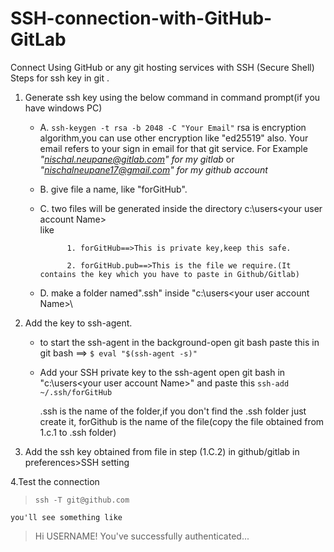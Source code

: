 # SSH-connection-with-GitHub-GitLab
Connect Using GitHub or any git hosting services  with SSH (Secure Shell)
Steps for ssh key in git .

 1. Generate ssh key using the below command in command prompt(if you have windows PC)
	
	 - A. `ssh-keygen -t rsa -b 2048 -C "Your Email"`
			rsa is encryption algorithm,you can use other encryption like "ed25519" also.
		Your email refers to your sign in email for that git service.
			For Example
				 *"nischal.neupane@gitlab.com" for my gitlab* or
				*"nischalneupane17@gmail.com" for my github account*
	- B. give file a name, like "forGitHub".
	- C. two files will be generated inside the directory c:\users\<your user account Name>\
				like 
				
				1. forGitHub==>This is private key,keep this safe.
			
				2. forGitHub.pub==>This is the file we require.(It contains the key which you have to paste in Github/Gitlab)

	- D. make a folder named".ssh" inside "c:\users\<your user account Name>\

2. Add the key to ssh-agent.
	- to start the ssh-agent in the background-open git bash
		paste this in git bash ==>  `$ eval "$(ssh-agent -s)"`
	- Add your SSH private key to the ssh-agent
		open git bash in "c:\users\<your user account Name>\" and paste this
		`ssh-add ~/.ssh/forGitHub`
			
		.ssh is the name of the folder,if you don't find the .ssh folder just create it,
		forGithub is the name of the file(copy the file obtained from 1.c.1 to .ssh folder)

3. Add the ssh key obtained  from file in step (1.C.2) in github/gitlab in preferences>SSH setting

4.Test the connection
	

> `ssh -T git@github.com`


	you'll see something like 

>Hi USERNAME! You've successfully authenticated...






